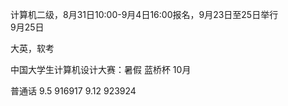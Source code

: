计算机二级，8月31日10:00-9月4日16:00报名，9月23日至25日举行  
9月25日

大英，软考

中国大学生计算机设计大赛：暑假
蓝桥杯 10月

普通话
9.5 916917
9.12 923924